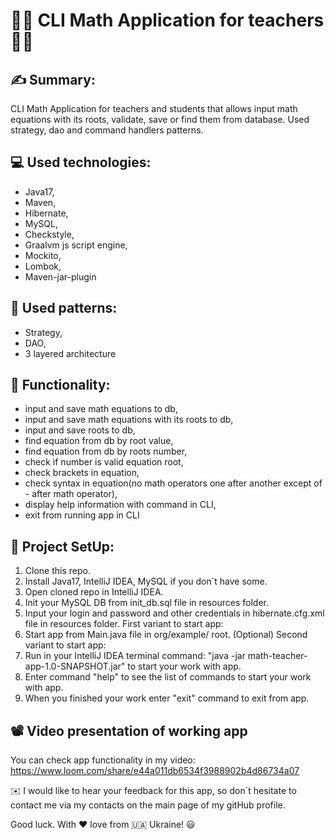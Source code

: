 # :teacher: CLI Math Application for teachers :woman_teacher:

## :writing_hand: Summary:
CLI Math Application for teachers and students that allows
input math equations with its roots, validate, save 
or find them from database. Used strategy, dao
and command handlers patterns.

## :computer: Used technologies:
- Java17,
- Maven,
- Hibernate,
- MySQL,
- Checkstyle,
- Graalvm js script engine,
- Mockito,
- Lombok,
- Maven-jar-plugin

## :flashlight: Used patterns:
- Strategy, 
- DAO,
- 3 layered architecture

## :abacus: Functionality:
- input and save math equations to db,
- input and save math equations with its roots to db,
- input and save roots to db,
- find equation from db by root value,
- find equation from db by roots number,
- check if number is valid equation root,
- check brackets in equation,
- check syntax in equation(no math operators
one after another except of - after math operator),
- display help information with command in CLI,
- exit from running app in CLI

## :rocket: Project SetUp:
1. Clone this repo.
2. Install Java17, IntelliJ IDEA, MySQL if you don`t have some.
3. Open cloned repo in IntelliJ IDEA.
4. Init your MySQL DB from init_db.sql file in resources folder.
5. Input your login and password and other credentials in hibernate.cfg.xml
file in resources folder.
First variant to start app:
6. Start app from Main.java file in org/example/ root.
(Optional) Second variant to start app:
6. Run in your IntelliJ IDEA terminal command:
"java -jar math-teacher-app-1.0-SNAPSHOT.jar" to start your work with app.
7. Enter command "help" to see the list of commands to start your work with app.
8. When you finished your work enter "exit" command to exit from app.

## :film_projector: Video presentation of working app
You can check app functionality in my video:
https://www.loom.com/share/e44a011db6534f3988902b4d86734a07

:envelope: I would like to hear your feedback for this app, so don`t hesitate to contact me via
my contacts on the main page of my gitHub profile.

Good luck. With :hearts: love from :ukraine: Ukraine! :smiley: